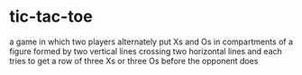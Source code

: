 # tic-tac-toe


a game in which two players alternately put Xs and Os in compartments of a figure formed by two vertical lines crossing two horizontal lines and each tries
to get a row of three Xs or three Os before the opponent does
